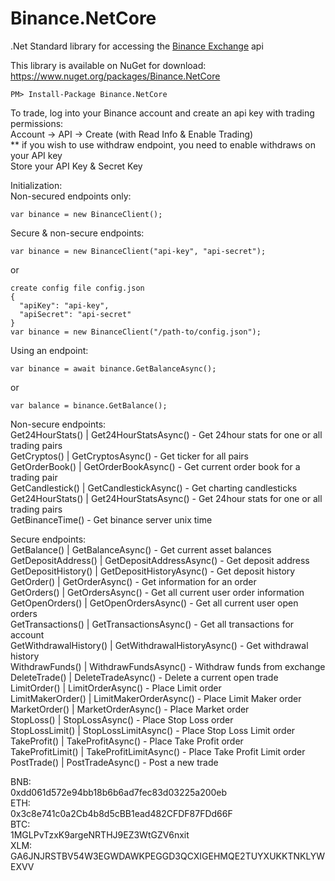 # Binance.NetCore
.Net Standard library for accessing the [Binance Exchange](https://www.binance.com/?ref=12866217) api  
  
This library is available on NuGet for download: https://www.nuget.org/packages/Binance.NetCore  
```
PM> Install-Package Binance.NetCore
```

  
To trade, log into your Binance account and create an api key with trading permissions:  
Account -> API -> Create (with Read Info & Enable Trading)  
** if you wish to use withdraw endpoint, you need to enable withdraws on your API key  
Store your API Key & Secret Key  
  
Initialization:  
Non-secured endpoints only:  
```
var binance = new BinanceClient();
```  
  
Secure & non-secure endpoints:  
```
var binance = new BinanceClient("api-key", "api-secret");
```  
or
```
create config file config.json
{
  "apiKey": "api-key",
  "apiSecret": "api-secret"
}
var binance = new BinanceClient("/path-to/config.json");
```

Using an endpoint:  
```  
var binance = await binance.GetBalanceAsync();
```  
or  
```
var balance = binance.GetBalance();
```

Non-secure endpoints:  
Get24HourStats() | Get24HourStatsAsync() - Get 24hour stats for one or all trading pairs  
GetCryptos() | GetCryptosAsync() - Get ticker for all pairs  
GetOrderBook() | GetOrderBookAsync() - Get current order book for a trading pair  
GetCandlestick() | GetCandlestickAsync() - Get charting candlesticks  
Get24HourStats() | Get24HourStatsAsync() - Get 24hour stats for one or all trading pairs  
GetBinanceTime() - Get binance server unix time  

Secure endpoints:  
GetBalance() | GetBalanceAsync() - Get current asset balances  
GetDepositAddress() | GetDepositAddressAsync() - Get deposit address  
GetDepositHistory() | GetDepositHistoryAsync() - Get deposit history  
GetOrder() | GetOrderAsync() - Get information for an order  
GetOrders() | GetOrdersAsync() - Get all current user order information  
GetOpenOrders()  | GetOpenOrdersAsync() - Get all current user open orders  
GetTransactions() | GetTransactionsAsync() - Get all transactions for account  
GetWithdrawalHistory() | GetWithdrawalHistoryAsync() - Get withdrawal history  
WithdrawFunds() | WithdrawFundsAsync() - Withdraw funds from exchange  
DeleteTrade() | DeleteTradeAsync() - Delete a current open trade  
LimitOrder() | LimitOrderAsync() - Place Limit order  
LimitMakerOrder() | LimitMakerOrderAsync() - Place Limit Maker order  
MarketOrder() | MarketOrderAsync() - Place Market order  
StopLoss() | StopLossAsync() - Place Stop Loss order  
StopLossLimit() | StopLossLimitAsync() - Place Stop Loss Limit order  
TakeProfit() | TakeProfitAsync() - Place Take Profit order  
TakeProfitLimit() | TakeProfitLimitAsync() - Place Take Profit Limit order  
PostTrade() | PostTradeAsync() - Post a new trade  


BNB:  
0xdd061d572e94bb18b6b6ad7fec83d03225a200eb  
ETH:  
0x3c8e741c0a2Cb4b8d5cBB1ead482CFDF87FDd66F  
BTC:  
1MGLPvTzxK9argeNRTHJ9EZ3WtGZV6nxit  
XLM:  
GA6JNJRSTBV54W3EGWDAWKPEGGD3QCXIGEHMQE2TUYXUKKTNKLYWEXVV  
